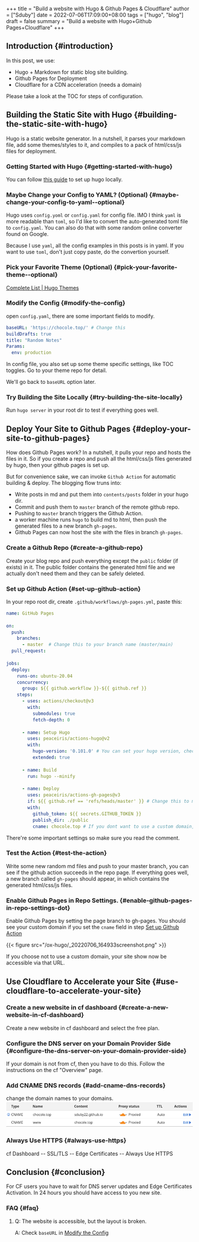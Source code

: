 +++
title = "Build a website with Hugo & Github Pages & Cloudflare"
author = ["Sduby"]
date = 2022-07-06T17:09:00+08:00
tags = ["hugo", "blog"]
draft = false
summary = "Build a website with Hugo+Github Pages+Cloudflare"
+++

## Introduction {#introduction}

In this post, we use:

-   Hugo + Markdown for static blog site building.
-   Github Pages for Deployment
-   Cloudflare for a CDN acceleration (needs a domain)

Please take a look at the TOC for steps of configuration.


## Building the Static Site with Hugo {#building-the-static-site-with-hugo}

Hugo is a static website generator. In a nutshell, it parses your markdown file, add some themes/styles to it, and compiles to a pack of html/css/js files for deployment.


### Getting Started with Hugo {#getting-started-with-hugo}

You can follow [this guide](https://gohugo.io/getting-started/quick-start/) to set up hugo locally.


### Maybe Change your Config to YAML? (Optional) {#maybe-change-your-config-to-yaml--optional}

Hugo uses `config.yoml` or `config.yaml` for config file. IMO I think `yaml` is more readable than `toml`, so I'd like to convert the auto-generated toml file to `config.yaml`. You can also do that with some random online converter found on Google.

Because I use `yaml`, all the config examples in this posts is in yaml. If you want to use `toml`, don't just copy paste, do the convertion yourself.


### Pick your Favorite Theme (Optional) {#pick-your-favorite-theme--optional}

[Complete List | Hugo Themes](https://themes.gohugo.io/)


### Modify the Config {#modify-the-config}

open `config.yaml`, there are some important fields to modify.

```yaml
baseURL: 'https://chocole.top/' # Change this
buildDrafts: true
title: "Random Notes"
Params:
  env: production
```

In config file, you also set up some theme specific settings, like TOC toggles. Go to your theme repo for detail.

We'll go back to `baseURL` option later.


### Try Building the Site Locally {#try-building-the-site-locally}

Run `hugo server` in your root dir to test if everything goes well.


## Deploy Your Site to Github Pages {#deploy-your-site-to-github-pages}

How does Github Pages work? In a nutshell, it pulls your repo and hosts the files in it. So if you create a repo and push all the html/css/js files generated by hugo, then your github pages is set up.

But for convenience sake, we can invoke `Github Action` for automatic building &amp; deploy. The blogging flow truns into:

-   Write posts in md and put them into `contents/posts` folder in your hugo dir.
-   Commit and push them to `master` branch of the remote github repo.
-   Pushing to `master` branch triggers the Github Action.
-   a worker machine runs `hugo` to build md to html, then push the generated files to a new branch `gh-pages`.
-   Github Pages can now host the site with the files in branch `gh-pages`.


### Create a Github Repo {#create-a-github-repo}

Create your blog repo and push everything except the `public` folder (if exists) in it. The public folder contains the generated html file and we actually don't need them and they can be safely deleted.


### Set up Github Action {#set-up-github-action}

In your repo root dir, create `.github/workflows/gh-pages.yml`, paste this:

```yml
name: GitHub Pages

on:
  push:
    branches:
      - master  # Change this to your branch name (master/main)
  pull_request:

jobs:
  deploy:
    runs-on: ubuntu-20.04
    concurrency:
      group: ${{ github.workflow }}-${{ github.ref }}
    steps:
      - uses: actions/checkout@v3
        with:
          submodules: true
          fetch-depth: 0

      - name: Setup Hugo
        uses: peaceiris/actions-hugo@v2
        with:
          hugo-version: '0.101.0' # You can set your hugo version, check with `hugo version`
          extended: true

      - name: Build
        run: hugo --minify

      - name: Deploy
        uses: peaceiris/actions-gh-pages@v3
        if: ${{ github.ref == 'refs/heads/master' }} # Change this to master/main
        with:
          github_token: ${{ secrets.GITHUB_TOKEN }}
          publish_dir: ./public
          cname: chocole.top # If you dont want to use a custom domain, delete this line.
```

There're some important settings so make sure you read the comment.


### Test the Action {#test-the-action}

Write some new random md files and push to your master branch, you can see if the github action succeeds in the repo page. If everything goes well, a new branch called `gh-pages` should appear, in which contains the generated html/css/js files.


### Enable Github Pages in Repo Settings. {#enable-github-pages-in-repo-settings-dot}

Enable Github Pages by setting the page branch to gh-pages. You should see your custom domain if you set the `cname` field in step [Set up Github Action](#set-up-github-action)

{{< figure src="/ox-hugo/_20220706_164933screenshot.png" >}}

If you choose not to use a custom domain, your site show now be accessible via that URL.


## Use Cloudflare to Accelerate your Site {#use-cloudflare-to-accelerate-your-site}


### Create a new website in cf dashboard {#create-a-new-website-in-cf-dashboard}

Create a new website in cf dashboard and select the free plan.


### Configure the DNS server on your Domain Provider Side {#configure-the-dns-server-on-your-domain-provider-side}

If your domain is not from cf, then you have to do this. Follow the instructions on the cf "Overview" page.


### Add CNAME DNS records {#add-cname-dns-records}

change the domain names to your domains.
![](/ox-hugo/_20220706_170037screenshot.png)


### Always Use HTTPS {#always-use-https}

cf Dashboard -- SSL/TLS -- Edge Certificates -- Always Use HTTPS


## Conclusion {#conclusion}

For CF users you have to wait for DNS server updates and Edge Certificates Activation. In 24 hours you should have access to you new site.


### FAQ {#faq}

1.  Q: The website is accessible, but the layout is broken.

    A: Check `baseURL` in [Modify the Config](#modify-the-config)
